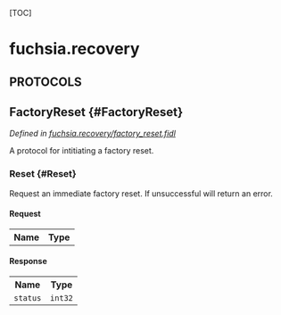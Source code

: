 [TOC]

# fuchsia.recovery


## **PROTOCOLS**

## FactoryReset {#FactoryReset}
*Defined in [fuchsia.recovery/factory_reset.fidl](https://fuchsia.googlesource.com/fuchsia/+/master/sdk/fidl/fuchsia.recovery/factory_reset.fidl#11)*

<p>A protocol for intitiating a factory reset.</p>

### Reset {#Reset}

<p>Request an immediate factory reset. If unsuccessful will return an
error.</p>

#### Request
<table>
    <tr><th>Name</th><th>Type</th></tr>
    </table>


#### Response
<table>
    <tr><th>Name</th><th>Type</th></tr>
    <tr>
            <td><code>status</code></td>
            <td>
                <code>int32</code>
            </td>
        </tr></table>















